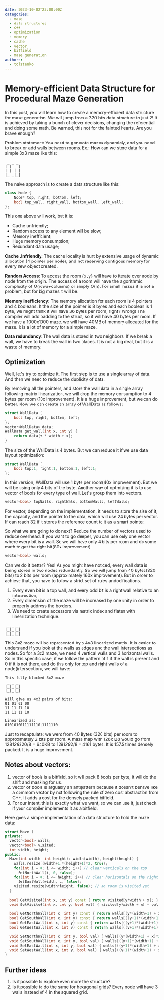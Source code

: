 ```yaml
---
date: 2023-10-02T23:00:00Z
categories:
  - maze
  - data structures
  - c++
  - optimization
  - memory
  - cache
  - vector
  - bitfield
  - maze generation
authors:
  - tolstenko
---
```


# Memory-efficient Data Structure for Procedural Maze Generation

In this post, you will learn how to create a memory-efficient data structure for maze generation. We will jump from a 320 bits data structure to just 2! It is achieved by taking a bunch of clever decisions, changing the referential and doing some math. Be warned, this not for the fainted hearts. Are you brave enough? 

<!-- more -->

Problem statement: You need to generate mazes dynamicly, and you need to break or add walls between rooms. Ex.: How can we store data for a simple 3x3 maze like this:

```text
 _ _ _ 
| |   |
| | | |
|_ _|_|
``` 

The naive approach is to create a data structure like this:

```c++
class Node {
    Node* top, right, bottom, left;
    bool top_wall, right_wall, bottom_wall, left_wall;
};
```

This one above will work, but it is:

- Cache unfriendly;
- Random access to any element will be slow;
- Memory inefficient;
- Huge memory consumption;
- Redundant data usage;

**Cache Unfriendly**: The cache locality is hurt by extensive usage of dynamic allocation (4 pointer per node), and not reserving contigous memory for every new object created.

**Random Access**: To access the room `{x,y}` will have to iterate over node by node from the origin. The access of a room will have the algorithmic complexity of O(rows+columns) or simply O(n). For small mazes it is not a problem, but for big mazes it will be.

**Memory inefficiency**: The memory allocation for each room is 4 pointers and 4 booleans. If the size of the pointer is 8 bytes and each boolean is 1 byte, we might think it will have 36 bytes per room, right? Wrong! The compiler will add padding to the struct, so it will have 40 bytes per room. If we have a 1000x1000 maze, we will have 40MB of memory allocated for the maze. It is a lot of memory for a simple maze.

**Data redundancy**: The wall data is stored in two neighbors. If we break a wall, we have to break the wall in two places. It is not a big deal, but it is a waste of memory.

## Optimization

Well, let's try to optimize it. The first step is to use a single array of data. And then we need to reduce the duplicity of data.

By removing all the pointers, and store the wall data in a single array following matrix linearization, we will drop the memory consumption to 4 bytes per room (10x improvement). It is a huge improvement, but we can do better. Now we can create an array of WallData as follows:

```c++
struct WallData {
    bool top, right, bottom, left;
};
vector<WallData> data;
WallData get_wall(int x, int y) {
    return data[y * width + x];
}
```

The size of the WallData is 4 bytes. But we can reduce it if we use data layout optimization:

```c++
struct WallData {
    bool top:1, right:1, bottom:1, left:1;
};
```

In this version, WallData will use 1 byte per room(40x improvement). But we will be using only 4 bits of the byte. Another way of optmizing it is to use vector of bools for every type of wall. Let's group them into vectors. 

```c++
vector<bool> topWalls, rightWals, bottomWalls, leftWalls;
```

For vector, depending on the implementation, it needs to store the size of it, the capacity, and the pointer to the data, which will use 24 bytes per vector. If  can reach 32 if it stores the reference count to it as a smart pointer.

So what we are going to do next? Reduce the number of vectors used to reduce overhead. If you want to go deeper, you can use only one vector<bool> where every bit is a wall. So we will have only 4 bits per room and do some math to get the right bit(80x improvement). 

```c++
vector<bool> walls;
```

Can we do it better? Yes! As you might have noticed, every wall data is being stored in two nodes redundantly. So we will jump from 40 bytes(320 bits) to 2 bits per room (approximately 160x improvement). But in order to achieve that, you have to follow a strict set of rules andodifications.

1. Every even bit is a top wall, and every odd bit is a right wall relative to an intersection;
2. Every dimension of the maze will be increased by one unity in order to properly address the borders.
3. We need to create accessors via matrix index and flaten with linearization technique. 

```text
 _ _ _
|_|_|_|
|_|_|_|
```

This 3x2 maze will be represented by a 4x3 linearized matrix. It is easier to understand if you look at the walls as edges and the wall intersections as nodes. So for a 3x2 maze, we need 4 vertical walls and 3 horizontal walls. So in this specific case, if we follow the pattern of 1 if the wall is present and 0 if it is not there, and do this only for top and right walls of a node(intersection), we will have:

```text
This fully blocked 3x2 maze
 _ _ _
|_|_|_|
|_|_|_|

Will give us 4x3 pairs of bits:
01 01 01 00
11 11 11 10
11 11 11 10

Linearized as:
010101001111111011111110
```

Just to recaptulate: we went from 40 Bytes (320 bits) per room to approximately 2 bits per room. A maze map with 128x128 would go from 128*128*320/8 = 640KB to 129*129*2/8 = 4161 bytes. It is 157.5 times densely packed. It is a huge improvement.

## Notes about vectors:

1. vector of bools is a bitfield, so it will pack 8 bools per byte, it will do the shift and masking for us. 
2. vector of bools is arguably an antipattern because it doesn't behave like a commom vector by not following the rule of zero cost abstraction from C++. It adds a cost for the densely packed bitfield.
3. For our intent, this is exactly what we want, so we can use it, just check if your compiler implements it as a bitfield.

Here goes a simple implementation of a data structure to hold the maze data:

```c++
struct Maze {
private:
  vector<bool> walls;
  vector<bool> visited;
  int width, height;
public:
  Maze(int width, int height): width(width), height(height) {
    walls.resize((width+1)*(height+1)*2, true);
    for(int i = 0; i <= width; i++) // clear verticals on the top
      SetNorthWall(i, 0, false);
    for(int i = 0; i <= height; i++) // clear horizontals on the right
      SetEastWall(width, i, false);
    visited.resize(width*height, false); // no room is visited yet
  }
  
  bool GetVisited(int x, int y) const { return visited[y*width + x]; }
  void SetVisited(int x, int y, bool val) { visited[y*width + x] = val; }
  
  bool GetNorthWall(int x, int y) const { return walls[(y*(width+1) + x)*2 + 1]; }
  bool GetSouthWall(int x, int y) const { return walls[((y+1)*(width+1) + x)*2 + 1];}
  bool GetEastWall(int x, int y) const { return walls[((y+1)*(width+1) + x+1)*2];}
  bool GetWestWall(int x, int y) const { return walls[((y+1)*(width+1) + x)*2];}
  
  void SetNorthWall(int x, int y, bool val) { walls[(y*(width+1) + x)*2 + 1] = val; }
  void SetSouthWall(int x, int y, bool val) { walls[((y+1)*(width+1) + x)*2 + 1] = val;}
  void SetEastWall(int x, int y, bool val) { walls[((y+1)*(width+1) + x+1)*2] = val;}
  void SetWestWall(int x, int y, bool val) { walls[((y+1)*(width+1) + x)*2] = val;}
}
```

## Further ideas

1. Is it possible to explore even more the structure?
2. Is it possible to do the same for hexagonal grids? Every node will have 3 walls instead of 4 in the squared grid. 
